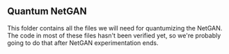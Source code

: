 ## Quantum NetGAN
This folder contains all the files we will need for quantumizing the NetGAN.
The code in most of these files hasn't been verified yet, so we're probably going to do that after NetGAN experimentation ends.
